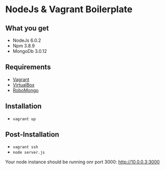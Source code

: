 NodeJs & Vagrant Boilerplate
============================

What you get
-------------

* NodeJs    6.0.2
* Npm       3.8.9
* MongoDb   3.0.12

Requirements
------------

* [Vagrant](https://www.vagrantup.com/downloads.html)
* [VirtualBox](https://www.virtualbox.org/wiki/Downloads)
* [RoboMongo](https://robomongo.org/download)

Installation
-------------

* ```vagrant up```

Post-Installation
-------------

* ```vagrant ssh```
* ```node server.js```

Your node instance should be running onr port 3000: http://10.0.0.3:3000



